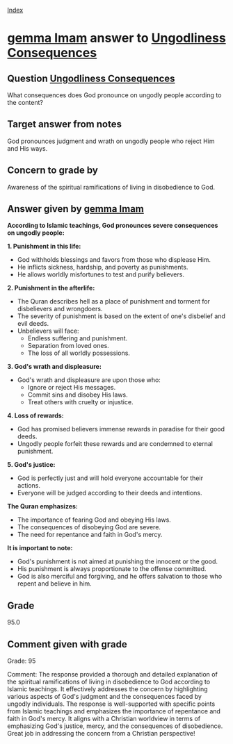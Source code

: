
[Index](../../index.md)
# [gemma Imam](../../answering_models/gemma_Imam.md) answer to [Ungodliness Consequences](../../questions/Ungodliness_Consequences.md)

## Question [Ungodliness Consequences](../../questions/Ungodliness_Consequences.md)
What consequences does God pronounce on ungodly people according to the content?

## Target answer from notes
God pronounces judgment and wrath on ungodly people who reject Him and His ways.

## Concern to grade by
Awareness of the spiritual ramifications of living in disobedience to God.

## Answer given by [gemma Imam](../../answering_models/gemma_Imam.md)
**According to Islamic teachings, God pronounces severe consequences on ungodly people:**

**1. Punishment in this life:**

* God withholds blessings and favors from those who displease Him.
* He inflicts sickness, hardship, and poverty as punishments.
* He allows worldly misfortunes to test and purify believers.

**2. Punishment in the afterlife:**

* The Quran describes hell as a place of punishment and torment for disbelievers and wrongdoers.
* The severity of punishment is based on the extent of one's disbelief and evil deeds.
* Unbelievers will face:
    * Endless suffering and punishment.
    * Separation from loved ones.
    * The loss of all worldly possessions.

**3. God's wrath and displeasure:**

* God's wrath and displeasure are upon those who:
    * Ignore or reject His messages.
    * Commit sins and disobey His laws.
    * Treat others with cruelty or injustice.

**4. Loss of rewards:**

* God has promised believers immense rewards in paradise for their good deeds.
* Ungodly people forfeit these rewards and are condemned to eternal punishment.

**5. God's justice:**

* God is perfectly just and will hold everyone accountable for their actions.
* Everyone will be judged according to their deeds and intentions.

**The Quran emphasizes:**

* The importance of fearing God and obeying His laws.
* The consequences of disobeying God are severe.
* The need for repentance and faith in God's mercy.

**It is important to note:**

* God's punishment is not aimed at punishing the innocent or the good.
* His punishment is always proportionate to the offense committed.
* God is also merciful and forgiving, and he offers salvation to those who repent and believe in him.

## Grade
95.0

## Comment given with grade
Grade: 95

Comment: The response provided a thorough and detailed explanation of the spiritual ramifications of living in disobedience to God according to Islamic teachings. It effectively addresses the concern by highlighting various aspects of God's judgment and the consequences faced by ungodly individuals. The response is well-supported with specific points from Islamic teachings and emphasizes the importance of repentance and faith in God's mercy. It aligns with a Christian worldview in terms of emphasizing God's justice, mercy, and the consequences of disobedience. Great job in addressing the concern from a Christian perspective!
